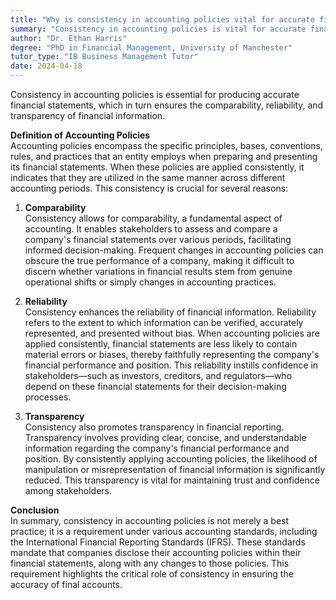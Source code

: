 ```yaml
---
title: "Why is consistency in accounting policies vital for accurate final accounts?"
summary: "Consistency in accounting policies is vital for accurate final accounts to ensure comparability, reliability, and transparency of financial information."
author: "Dr. Ethan Harris"
degree: "PhD in Financial Management, University of Manchester"
tutor_type: "IB Business Management Tutor"
date: 2024-04-18
---
```


Consistency in accounting policies is essential for producing accurate financial statements, which in turn ensures the comparability, reliability, and transparency of financial information.

**Definition of Accounting Policies**  
Accounting policies encompass the specific principles, bases, conventions, rules, and practices that an entity employs when preparing and presenting its financial statements. When these policies are applied consistently, it indicates that they are utilized in the same manner across different accounting periods. This consistency is crucial for several reasons:

1. **Comparability**  
   Consistency allows for comparability, a fundamental aspect of accounting. It enables stakeholders to assess and compare a company's financial statements over various periods, facilitating informed decision-making. Frequent changes in accounting policies can obscure the true performance of a company, making it difficult to discern whether variations in financial results stem from genuine operational shifts or simply changes in accounting practices.

2. **Reliability**  
   Consistency enhances the reliability of financial information. Reliability refers to the extent to which information can be verified, accurately represented, and presented without bias. When accounting policies are applied consistently, financial statements are less likely to contain material errors or biases, thereby faithfully representing the company's financial performance and position. This reliability instills confidence in stakeholders—such as investors, creditors, and regulators—who depend on these financial statements for their decision-making processes.

3. **Transparency**  
   Consistency also promotes transparency in financial reporting. Transparency involves providing clear, concise, and understandable information regarding the company's financial performance and position. By consistently applying accounting policies, the likelihood of manipulation or misrepresentation of financial information is significantly reduced. This transparency is vital for maintaining trust and confidence among stakeholders.

**Conclusion**  
In summary, consistency in accounting policies is not merely a best practice; it is a requirement under various accounting standards, including the International Financial Reporting Standards (IFRS). These standards mandate that companies disclose their accounting policies within their financial statements, along with any changes to those policies. This requirement highlights the critical role of consistency in ensuring the accuracy of final accounts.
    